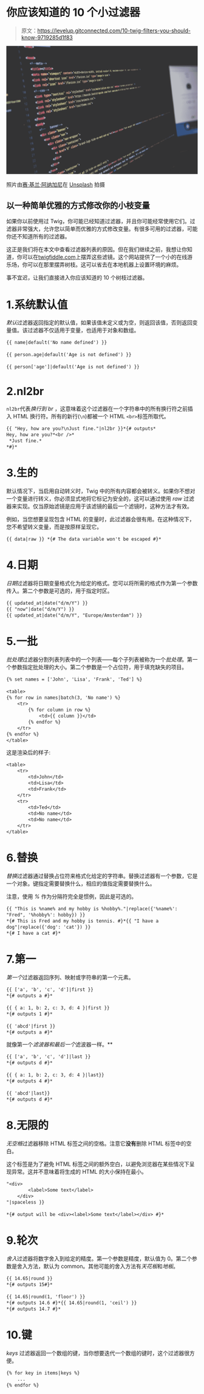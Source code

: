# 你应该知道的 10 个小过滤器

> 原文：<https://levelup.gitconnected.com/10-twig-filters-you-should-know-9719285d1f83>

![](img/2ad7b730693d439692f2c0b7dedf6e61.png)

照片由[赛·基兰·阿纳加尼](https://unsplash.com/@_imkiran?utm_source=medium&utm_medium=referral)在 [Unsplash](https://unsplash.com?utm_source=medium&utm_medium=referral) 拍摄

## 以一种简单优雅的方式修改你的小枝变量

如果你以前使用过 Twig，你可能已经知道过滤器，并且你可能经常使用它们。过滤器非常强大，允许您以简单而优雅的方式修改变量。有很多可用的过滤器，可能你还不知道所有的过滤器。

这正是我们将在本文中查看过滤器列表的原因。但在我们继续之前，我想让你知道，你可以在[twigfiddle.com](https://twigfiddle.com/)上摆弄这些滤镜。这个网站提供了一个小的在线游乐场，你可以在那里摆弄树枝。这可以省去在本地机器上设置环境的麻烦。

事不宜迟，让我们直接进入你应该知道的 10 个树枝过滤器。

# 1.系统默认值

*默认*过滤器返回指定的默认值，如果该值未定义或为空，则返回该值，否则返回变量值。该过滤器不仅适用于变量，也适用于对象和数组。

```
{{ name|default('No name defined') }}

{{ person.age|default('Age is not defined') }}

{{ person['age']|default('Age is not defined') }}
```

# 2.nl2br

`nl2br`代表*换行到 br* ，这意味着这个过滤器在一个字符串中的所有换行符之前插入 HTML 换行符。所有的新行(`\n`)都被一个 HTML `<br>`标签所取代。

```
{{ "Hey, how are you?\nJust fine."|nl2br }}*{# outputs*
Hey, how are you?*<br />*
 *Just fine.*
*#}*
```

# 3.生的

默认情况下，当启用自动转义时，Twig 中的所有内容都会被转义。如果你不想对一个变量进行转义，你必须显式地将它标记为安全的，这可以通过使用 *raw* 过滤器来实现。仅当原始滤镜是应用于该滤镜的最后一个滤镜时，这种方法才有效。

例如，当您想要呈现包含 HTML 的变量时，此过滤器会很有用。在这种情况下，您不希望转义变量，而是按原样呈现它。

```
{{ data|raw }} *{# The data variable won't be escaped #}*
```

# 4.日期

*日期*过滤器将日期变量格式化为给定的格式。您可以将所需的格式作为第一个参数传入。第二个参数是可选的，用于指定时区。

```
{{ updated_at|date("d/m/Y") }}
{{ "now"|date("d/m/Y") }}
{{ updated_at|date("d/m/Y", "Europe/Amsterdam") }}
```

# 5.一批

*批处理*过滤器分割列表列表中的一个列表——每个子列表被称为一个*批处理*。第一个参数指定批处理的大小。第二个参数是一个占位符，用于填充缺失的项目。

```
{% set names = ['John', 'Lisa', 'Frank', 'Ted'] %}

<table>
{% for row in names|batch(3, 'No name') %}
    <tr>
        {% for column in row %}
            <td>{{ column }}</td>
        {% endfor %}
    </tr>
{% endfor %}
</table>
```

这是渲染后的样子:

```
<table>
    <tr>
        <td>John</td>
        <td>Lisa</td>
        <td>Frank</td>
    </tr>
    <tr>
        <td>Ted</td>
        <td>No name</td>
        <td>No name</td>
    </tr>
</table>
```

# 6.替换

*替换*过滤器通过替换占位符来格式化给定的字符串。替换过滤器有一个参数，它是一个对象。键指定需要替换什么，相应的值指定需要替换什么。

注意，使用 *%* 作为分隔符完全是惯例，因此是可选的。

```
{{ "This is %name% and my hobby is %hobby%."|replace({'%name%': "Fred", '%hobby%': hobby}) }}
*{# This is Fred and my hobby is tennis. #}*{{ "I have a dog"|replace({'dog': 'cat'}) }}
*{# I have a cat #}*
```

# 7.第一

*第一个*过滤器返回序列、映射或字符串的第一个元素。

```
{{ ['a', 'b', 'c', 'd']|first }}
*{# outputs a #}*

{{ { a: 1, b: 2, c: 3, d: 4 }|first }}
*{# outputs 1 #}*

{{ 'abcd'|first }}
*{# outputs a #}*
```

就像第一个*滤波器和最后一个*滤波器一样。**

```
{{ ['a', 'b', 'c', 'd']|last }}
*{# outputs d #}*

{{ { a: 1, b: 2, c: 3, d: 4 }|last}}
*{# outputs 4 #}*

{{ 'abcd'|last}}
*{# outputs d #}*
```

# 8.无限的

*无空格*过滤器移除 HTML 标签之间的空格。注意它**没有**删除 HTML 标签中的空白。

这个标签是为了避免 HTML 标签之间的额外空白，以避免浏览器在某些情况下呈现异常。这并不意味着将生成的 HTML 的大小保持在最小。

```
"<div>
        <label>Some text</label>
    </div>
"|spaceless }}

*{# output will be <div><label>Some text</label></div> #}*
```

# 9.轮次

*舍入*过滤器将数字舍入到给定的精度。第一个参数是精度，默认值为 0。第二个参数是舍入方法，默认为 common。其他可能的舍入方法有*天花板*和*地板*。

```
{{ 14.65|round }}
*{# outputs 15#}*

{{ 14.65|round(1, 'floor') }}
*{# outputs 14.6 #}*{{ 14.65|round(1, 'ceil') }}
*{# outputs 14.7 #}*
```

# 10.键

*keys* 过滤器返回一个数组的键，当你想要迭代一个数组的键时，这个过滤器很方便。

```
{% for key in items|keys %}
    ...
{% endfor %}
```
